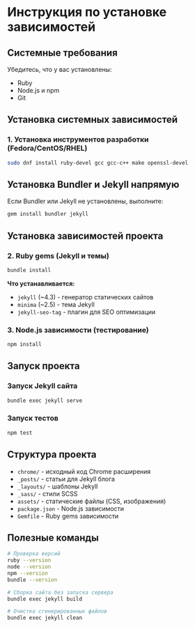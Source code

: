 # Инструкция по установке зависимостей

## Системные требования

Убедитесь, что у вас установлены:
- Ruby
- Node.js и npm
- Git

## Установка системных зависимостей

### 1. Установка инструментов разработки (Fedora/CentOS/RHEL)
```bash
sudo dnf install ruby-devel gcc gcc-c++ make openssl-devel
```

## Установка Bundler и Jekyll напрямую

Если Bundler или Jekyll не установлены, выполните:
```bash
gem install bundler jekyll
```

## Установка зависимостей проекта

### 2. Ruby gems (Jekyll и темы)
```bash
bundle install
```

**Что устанавливается:**
- `jekyll` (~4.3) - генератор статических сайтов
- `minima` (~2.5) - тема Jekyll
- `jekyll-seo-tag` - плагин для SEO оптимизации

### 3. Node.js зависимости (тестирование)
```bash
npm install
```

## Запуск проекта

### Запуск Jekyll сайта
```bash
bundle exec jekyll serve
```

### Запуск тестов
```bash
npm test
```

## Структура проекта

- `chrome/` - исходный код Chrome расширения
- `_posts/` - статьи для Jekyll блога
- `_layouts/` - шаблоны Jekyll
- `_sass/` - стили SCSS
- `assets/` - статические файлы (CSS, изображения)
- `package.json` - Node.js зависимости
- `Gemfile` - Ruby gems зависимости

## Полезные команды

```bash
# Проверка версий
ruby --version
node --version
npm --version
bundle --version

# Сборка сайта без запуска сервера
bundle exec jekyll build

# Очистка сгенерированных файлов
bundle exec jekyll clean
```
